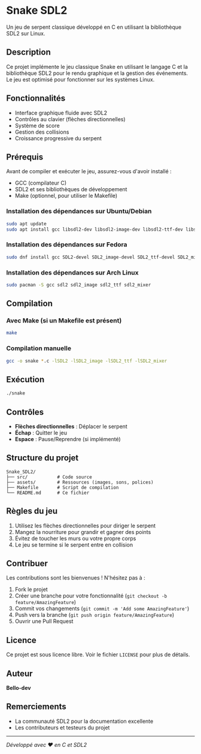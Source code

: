 # Snake SDL2

Un jeu de serpent classique développé en C en utilisant la bibliothèque SDL2 sur Linux.

## Description

Ce projet implémente le jeu classique Snake en utilisant le langage C et la bibliothèque SDL2 pour le rendu graphique et la gestion des événements. Le jeu est optimisé pour fonctionner sur les systèmes Linux.

## Fonctionnalités

- Interface graphique fluide avec SDL2
- Contrôles au clavier (flèches directionnelles)
- Système de score
- Gestion des collisions
- Croissance progressive du serpent

## Prérequis

Avant de compiler et exécuter le jeu, assurez-vous d'avoir installé :

- GCC (compilateur C)
- SDL2 et ses bibliothèques de développement
- Make (optionnel, pour utiliser le Makefile)

### Installation des dépendances sur Ubuntu/Debian

```bash
sudo apt update
sudo apt install gcc libsdl2-dev libsdl2-image-dev libsdl2-ttf-dev libsdl2-mixer-dev
```

### Installation des dépendances sur Fedora

```bash
sudo dnf install gcc SDL2-devel SDL2_image-devel SDL2_ttf-devel SDL2_mixer-devel
```

### Installation des dépendances sur Arch Linux

```bash
sudo pacman -S gcc sdl2 sdl2_image sdl2_ttf sdl2_mixer
```

## Compilation

### Avec Make (si un Makefile est présent)

```bash
make
```

### Compilation manuelle

```bash
gcc -o snake *.c -lSDL2 -lSDL2_image -lSDL2_ttf -lSDL2_mixer
```

## Exécution

```bash
./snake
```

## Contrôles

- **Flèches directionnelles** : Déplacer le serpent
- **Échap** : Quitter le jeu
- **Espace** : Pause/Reprendre (si implémenté)

## Structure du projet

```
Snake_SDL2/
├── src/           # Code source
├── assets/        # Ressources (images, sons, polices)
├── Makefile       # Script de compilation
└── README.md      # Ce fichier
```

## Règles du jeu

1. Utilisez les flèches directionnelles pour diriger le serpent
2. Mangez la nourriture pour grandir et gagner des points
3. Évitez de toucher les murs ou votre propre corps
4. Le jeu se termine si le serpent entre en collision

## Contribuer

Les contributions sont les bienvenues ! N'hésitez pas à :

1. Fork le projet
2. Créer une branche pour votre fonctionnalité (`git checkout -b feature/AmazingFeature`)
3. Commit vos changements (`git commit -m 'Add some AmazingFeature'`)
4. Push vers la branche (`git push origin feature/AmazingFeature`)
5. Ouvrir une Pull Request

## Licence

Ce projet est sous licence libre. Voir le fichier `LICENSE` pour plus de détails.

## Auteur

**Bello-dev**

## Remerciements

- La communauté SDL2 pour la documentation excellente
- Les contributeurs et testeurs du projet

---

*Développé avec ❤️ en C et SDL2*
